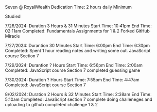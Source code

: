 Seven @ RoyallWealth
Dedication Time: 2 hours daily Minimum

Studied

7/26/2024: Duration 3 Hours & 31 Minutes
Start Time: 10:41pm
End Time: 02:11am
Completed: Fundamentals Assignments for 1 & 2
            Forked GitHub Miracle

7/27/2024: Durantion 30 Minutes
Start Time: 6:00pm
End Time: 6:30pm
Completed: Spent 1 hour reading notes and writing some out. 
            JavaScript course Section 7

7/29/2024: Durantion ? Hours
Start Time: 6:56pm
End Time: 2:00am
Completed:  JavaScript course Section 7
            completed guessing game

7/30/2024: Duration ? Hours
Start Time: 7:55pm
End Time: 4:47am
Completed:  JavaScript course Section 7

8/02/2024: Duration 2 Hours & 32 Minutes
Start Time: 2:38am
End Time: 5:10am
Completed:  JavaScript section 7 complete
            doing challeneges and uploading to github
            completed challenge 1 & 2
            